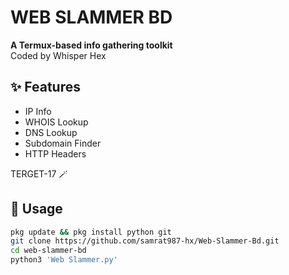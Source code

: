 
# WEB SLAMMER BD

**A Termux-based info gathering toolkit**  
Coded by Whisper Hex

## ✨ Features

- IP Info
- WHOIS Lookup
- DNS Lookup
- Subdomain Finder
- HTTP Headers

TERGET-17 🪄


## 🔧 Usage



```bash
pkg update && pkg install python git
git clone https://github.com/samrat987-hx/Web-Slammer-Bd.git
cd web-slammer-bd
python3 'Web Slammer.py'
